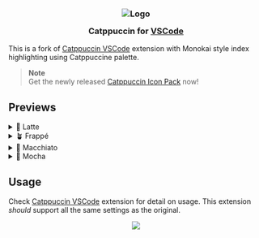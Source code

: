 
<h3 align="center">
	<img src="https://raw.githubusercontent.com/catppuccin/catppuccin/main/assets/logos/exports/1544x1544_circle.png" width="100" alt="Logo"/><br/>
	<img src="https://raw.githubusercontent.com/catppuccin/catppuccin/main/assets/misc/transparent.png" height="30" width="0px"/>
	Catppuccin  for <a href="https://code.visualstudio.com">VSCode</a>
	<img src="https://raw.githubusercontent.com/catppuccin/catppuccin/main/assets/misc/transparent.png" height="30" width="0px"/>
</h3>

This is a fork of [Catppuccin VSCode](https://marketplace.visualstudio.com/items?itemName=Catppuccin.catppuccin-vsc) extension with Monokai style index highlighting using Catppuccine palette.
> **Note**\
> Get the newly released [Catppuccin Icon Pack](https://marketplace.visualstudio.com/items?itemName=Catppuccin.catppuccin-vsc-icons) now!

## Previews

<details>
<summary>🌻 Latte</summary>
<img src="assets/latte.webp"/>
</details>
<details>
<summary>🪴 Frappé</summary>
<img src="assets/frappe.webp"/>
</details>
<details>
<summary>🌺 Macchiato</summary>
<img src="assets/macchiato.webp"/>
</details>
<details>
<summary>🌿 Mocha</summary>
<img src="assets/mocha.webp"/>
</details>

## Usage
Check [Catppuccin VSCode](https://marketplace.visualstudio.com/items?itemName=Catppuccin.catppuccin-vsc) extension for detail on usage. This extension *should* support all the same settings as the original.

<p align="center"><a href="https://github.com/Dooez/catppuccin-monokai-vscode/blob/main/LICENSE"><img src="https://img.shields.io/static/v1.svg?style=for-the-badge&label=License&message=MIT&logoColor=d9e0ee&colorA=363a4f&colorB=b7bdf8"/></a></p>
